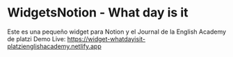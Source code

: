 # WidgetsNotion - What day is it
Este es una pequeño widget para Notion y el Journal de la English Academy de platzi 
Demo Live:
https://widget-whatdayisit-platzienglishacademy.netlify.app
